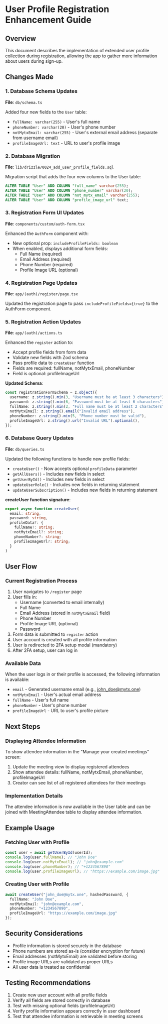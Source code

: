 # User Profile Registration Enhancement Guide

## Overview
This document describes the implementation of extended user profile collection during registration, allowing the app to gather more information about users during sign-up.

## Changes Made

### 1. Database Schema Updates
**File**: `db/schema.ts`

Added four new fields to the `User` table:
- `fullName: varchar(255)` - User's full name
- `phoneNumber: varchar(20)` - User's phone number
- `notMytxEmail: varchar(255)` - User's external email address (separate from username email)
- `profileImageUrl: text` - URL to user's profile image

### 2. Database Migration
**File**: `lib/drizzle/0024_add_user_profile_fields.sql`

Migration script that adds the four new columns to the User table:
```sql
ALTER TABLE "User" ADD COLUMN "full_name" varchar(255);
ALTER TABLE "User" ADD COLUMN "phone_number" varchar(20);
ALTER TABLE "User" ADD COLUMN "not_mytx_email" varchar(255);
ALTER TABLE "User" ADD COLUMN "profile_image_url" text;
```

### 3. Registration Form UI Updates
**File**: `components/custom/auth-form.tsx`

Enhanced the `AuthForm` component with:
- New optional prop: `includeProfileFields: boolean`
- When enabled, displays additional form fields:
  - Full Name (required)
  - Email Address (required)
  - Phone Number (required)
  - Profile Image URL (optional)

### 4. Registration Page Updates
**File**: `app/(auth)/register/page.tsx`

Updated the registration page to pass `includeProfileFields={true}` to the AuthForm component.

### 5. Registration Action Updates
**File**: `app/(auth)/actions.ts`

Enhanced the `register` action to:
- Accept profile fields from form data
- Validate new fields with Zod schema
- Pass profile data to `createUser` function
- Fields are required: fullName, notMytxEmail, phoneNumber
- Field is optional: profileImageUrl

**Updated Schema**:
```typescript
const registrationFormSchema = z.object({
  username: z.string().min(3, "Username must be at least 3 characters").max(32, "Username must not exceed 32 characters"),
  password: z.string().min(6, "Password must be at least 6 characters"),
  fullName: z.string().min(2, "Full name must be at least 2 characters"),
  notMytxEmail: z.string().email("Invalid email address"),
  phoneNumber: z.string().min(5, "Phone number must be valid"),
  profileImageUrl: z.string().url("Invalid URL").optional(),
});
```

### 6. Database Query Updates
**File**: `db/queries.ts`

Updated the following functions to handle new profile fields:
- `createUser()` - Now accepts optional `profileData` parameter
- `getAllUsers()` - Includes new fields in select
- `getUserById()` - Includes new fields in select
- `updateUserRole()` - Includes new fields in returning statement
- `updateUserSubscription()` - Includes new fields in returning statement

**createUser function signature**:
```typescript
export async function createUser(
  email: string,
  password: string,
  profileData?: {
    fullName?: string;
    notMytxEmail?: string;
    phoneNumber?: string;
    profileImageUrl?: string;
  }
)
```

## User Flow

### Current Registration Process
1. User navigates to `/register` page
2. User fills in:
   - Username (converted to email internally)
   - Full Name
   - Email Address (stored in `notMytxEmail` field)
   - Phone Number
   - Profile Image URL (optional)
   - Password
3. Form data is submitted to `register` action
4. User account is created with all profile information
5. User is redirected to 2FA setup modal (mandatory)
6. After 2FA setup, user can log in

### Available Data
When the user logs in or their profile is accessed, the following information is available:
- `email` - Generated username email (e.g., john_doe@mytx.one)
- `notMytxEmail` - User's actual email address
- `fullName` - User's full name
- `phoneNumber` - User's phone number
- `profileImageUrl` - URL to user's profile picture

## Next Steps

### Displaying Attendee Information
To show attendee information in the "Manage your created meetings" screen:

1. Update the meeting view to display registered attendees
2. Show attendee details: fullName, notMytxEmail, phoneNumber, profileImageUrl
3. Creator can see list of all registered attendees for their meetings

### Implementation Details
The attendee information is now available in the User table and can be joined with MeetingAttendee table to display attendee information.

## Example Usage

### Fetching User with Profile
```typescript
const user = await getUserById(userId);
console.log(user.fullName); // "John Doe"
console.log(user.notMytxEmail); // "john@example.com"
console.log(user.phoneNumber); // "+1234567890"
console.log(user.profileImageUrl); // "https://example.com/image.jpg"
```

### Creating User with Profile
```typescript
await createUser("john_doe@mytx.one", hashedPassword, {
  fullName: "John Doe",
  notMytxEmail: "john@example.com",
  phoneNumber: "+1234567890",
  profileImageUrl: "https://example.com/image.jpg"
});
```

## Security Considerations
- Profile information is stored securely in the database
- Phone numbers are stored as-is (consider encryption for future)
- Email addresses (notMytxEmail) are validated before storing
- Profile image URLs are validated as proper URLs
- All user data is treated as confidential

## Testing Recommendations
1. Create new user account with all profile fields
2. Verify all fields are stored correctly in database
3. Test with missing optional fields (profileImageUrl)
4. Verify profile information appears correctly in user dashboard
5. Test that attendee information is retrievable in meeting screens
